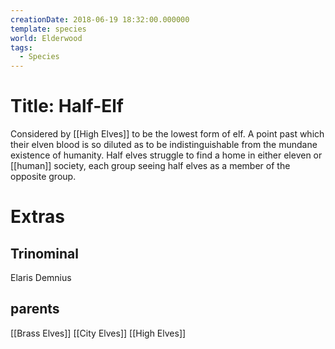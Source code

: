 ```yaml
---
creationDate: 2018-06-19 18:32:00.000000
template: species
world: Elderwood
tags:
  - Species
---
```



# Title: Half-Elf

Considered by [[High Elves]] to be the lowest form of elf. A point past which their elven blood is so diluted as to be indistinguishable from the mundane existence of humanity. 
Half elves struggle to find a home in either eleven or [[human]] society, each group seeing half elves as a member of the opposite group.

# Extras


## Trinominal

Elaris Demnius

## parents

[[Brass Elves]]
[[City Elves]]
[[High Elves]]

